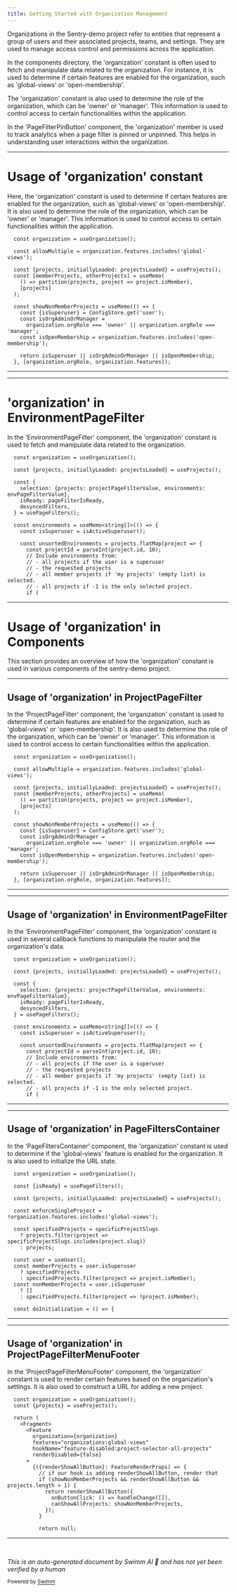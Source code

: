 ```yaml
---
title: Getting Started with Organization Management
---
```

Organizations in the Sentry-demo project refer to entities that represent a group of users and their associated projects, teams, and settings. They are used to manage access control and permissions across the application.

In the components directory, the 'organization' constant is often used to fetch and manipulate data related to the organization. For instance, it is used to determine if certain features are enabled for the organization, such as 'global-views' or 'open-membership'.

The 'organization' constant is also used to determine the role of the organization, which can be 'owner' or 'manager'. This information is used to control access to certain functionalities within the application.

In the 'PageFilterPinButton' component, the 'organization' member is used to track analytics when a page filter is pinned or unpinned. This helps in understanding user interactions within the organization.

<SwmSnippet path="/static/app/components/organizations/projectPageFilter/index.tsx" line="98">

---

# Usage of 'organization' constant

Here, the 'organization' constant is used to determine if certain features are enabled for the organization, such as 'global-views' or 'open-membership'. It is also used to determine the role of the organization, which can be 'owner' or 'manager'. This information is used to control access to certain functionalities within the application.

```tsx
  const organization = useOrganization();

  const allowMultiple = organization.features.includes('global-views');

  const {projects, initiallyLoaded: projectsLoaded} = useProjects();
  const [memberProjects, otherProjects] = useMemo(
    () => partition(projects, project => project.isMember),
    [projects]
  );

  const showNonMemberProjects = useMemo(() => {
    const {isSuperuser} = ConfigStore.get('user');
    const isOrgAdminOrManager =
      organization.orgRole === 'owner' || organization.orgRole === 'manager';
    const isOpenMembership = organization.features.includes('open-membership');

    return isSuperuser || isOrgAdminOrManager || isOpenMembership;
  }, [organization.orgRole, organization.features]);
```

---

</SwmSnippet>

<SwmSnippet path="/static/app/components/organizations/environmentPageFilter/index.tsx" line="65">

---

# 'organization' in EnvironmentPageFilter

In the 'EnvironmentPageFilter' component, the 'organization' constant is used to fetch and manipulate data related to the organization.

```tsx
  const organization = useOrganization();

  const {projects, initiallyLoaded: projectsLoaded} = useProjects();

  const {
    selection: {projects: projectPageFilterValue, environments: envPageFilterValue},
    isReady: pageFilterIsReady,
    desyncedFilters,
  } = usePageFilters();

  const environments = useMemo<string[]>(() => {
    const isSuperuser = isActiveSuperuser();

    const unsortedEnvironments = projects.flatMap(project => {
      const projectId = parseInt(project.id, 10);
      // Include environments from:
      // - all projects if the user is a superuser
      // - the requested projects
      // - all member projects if 'my projects' (empty list) is selected.
      // - all projects if -1 is the only selected project.
      if (
```

---

</SwmSnippet>

# Usage of 'organization' in Components

This section provides an overview of how the 'organization' constant is used in various components of the sentry-demo project.

<SwmSnippet path="/static/app/components/organizations/projectPageFilter/index.tsx" line="98">

---

## Usage of 'organization' in ProjectPageFilter

In the 'ProjectPageFilter' component, the 'organization' constant is used to determine if certain features are enabled for the organization, such as 'global-views' or 'open-membership'. It is also used to determine the role of the organization, which can be 'owner' or 'manager'. This information is used to control access to certain functionalities within the application.

```tsx
  const organization = useOrganization();

  const allowMultiple = organization.features.includes('global-views');

  const {projects, initiallyLoaded: projectsLoaded} = useProjects();
  const [memberProjects, otherProjects] = useMemo(
    () => partition(projects, project => project.isMember),
    [projects]
  );

  const showNonMemberProjects = useMemo(() => {
    const {isSuperuser} = ConfigStore.get('user');
    const isOrgAdminOrManager =
      organization.orgRole === 'owner' || organization.orgRole === 'manager';
    const isOpenMembership = organization.features.includes('open-membership');

    return isSuperuser || isOrgAdminOrManager || isOpenMembership;
  }, [organization.orgRole, organization.features]);
```

---

</SwmSnippet>

<SwmSnippet path="/static/app/components/organizations/environmentPageFilter/index.tsx" line="65">

---

## Usage of 'organization' in EnvironmentPageFilter

In the 'EnvironmentPageFilter' component, the 'organization' constant is used in several callback functions to manipulate the router and the organization's data.

```tsx
  const organization = useOrganization();

  const {projects, initiallyLoaded: projectsLoaded} = useProjects();

  const {
    selection: {projects: projectPageFilterValue, environments: envPageFilterValue},
    isReady: pageFilterIsReady,
    desyncedFilters,
  } = usePageFilters();

  const environments = useMemo<string[]>(() => {
    const isSuperuser = isActiveSuperuser();

    const unsortedEnvironments = projects.flatMap(project => {
      const projectId = parseInt(project.id, 10);
      // Include environments from:
      // - all projects if the user is a superuser
      // - the requested projects
      // - all member projects if 'my projects' (empty list) is selected.
      // - all projects if -1 is the only selected project.
      if (
```

---

</SwmSnippet>

<SwmSnippet path="/static/app/components/organizations/pageFilters/container.tsx" line="75">

---

## Usage of 'organization' in PageFiltersContainer

In the 'PageFiltersContainer' component, the 'organization' constant is used to determine if the 'global-views' feature is enabled for the organization. It is also used to initialize the URL state.

```tsx
  const organization = useOrganization();

  const {isReady} = usePageFilters();

  const {projects, initiallyLoaded: projectsLoaded} = useProjects();

  const enforceSingleProject = !organization.features.includes('global-views');

  const specifiedProjects = specificProjectSlugs
    ? projects.filter(project => specificProjectSlugs.includes(project.slug))
    : projects;

  const user = useUser();
  const memberProjects = user.isSuperuser
    ? specifiedProjects
    : specifiedProjects.filter(project => project.isMember);
  const nonMemberProjects = user.isSuperuser
    ? []
    : specifiedProjects.filter(project => !project.isMember);

  const doInitialization = () => {
```

---

</SwmSnippet>

<SwmSnippet path="/static/app/components/organizations/projectPageFilter/menuFooter.tsx" line="27">

---

## Usage of 'organization' in ProjectPageFilterMenuFooter

In the 'ProjectPageFilterMenuFooter' component, the 'organization' constant is used to render certain features based on the organization's settings. It is also used to construct a URL for adding a new project.

```tsx
  const organization = useOrganization();
  const {projects} = useProjects();

  return (
    <Fragment>
      <Feature
        organization={organization}
        features="organizations:global-views"
        hookName="feature-disabled:project-selector-all-projects"
        renderDisabled={false}
      >
        {({renderShowAllButton}: FeatureRenderProps) => {
          // if our hook is adding renderShowAllButton, render that
          if (showNonMemberProjects && renderShowAllButton && projects.length > 1) {
            return renderShowAllButton({
              onButtonClick: () => handleChange([]),
              canShowAllProjects: showNonMemberProjects,
            });
          }

          return null;
```

---

</SwmSnippet>

&nbsp;

*This is an auto-generated document by Swimm AI 🌊 and has not yet been verified by a human*

<SwmMeta version="3.0.0" repo-id="Z2l0aHViJTNBJTNBc2VudHJ5LWRlbW8lM0ElM0FTd2ltbS1EZW1v" repo-name="sentry-demo" doc-type="overview"><sup>Powered by [Swimm](/)</sup></SwmMeta>
